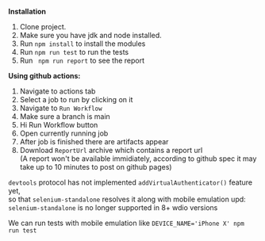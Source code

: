 **Installation**

1. Clone project.
2. Make sure you have jdk and node installed.
3. Run `npm install` to install the modules
4. Run `npm run test` to run the tests
5. Run ` npm run report` to see the report

**Using github actions:**  
1. Navigate to actions tab
2. Select a job to run by clicking on it
3. Navigate to `Run Workflow`
4. Make sure a branch is main
5. Hi Run Workflow button
6. Open currently running job
7. After job is finished there are artifacts appear
8. Download `ReportUrl` archive which contains a report url   
(A report won't be available immidiately, according to github spec it may take up to 10 minutes to post on github pages)


`devtools` protocol has not implemented `addVirtualAuthenticator()` feature yet,   
so that `selenium-standalone` resolves it along with mobile emulation
upd: `selenium-standalone` is no longer supported in 8+ wdio versions

We can run tests with mobile emulation like `DEVICE_NAME='iPhone X' npm run test`
